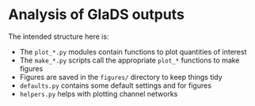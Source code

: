 # Analysis of GlaDS outputs

The intended structure here is:

 * The `plot_*.py` modules contain functions to plot quantities of interest
 * The `make_*.py` scripts call the appropriate `plot_*` functions to make figures
 * Figures are saved in the `figures/` directory to keep things tidy
 * `defaults.py` contains some default settings and for figures
 * `helpers.py` helps with plotting channel networks
